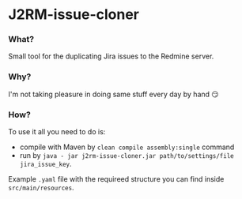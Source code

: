 # J2RM-issue-cloner

### What?
Small tool for the duplicating Jira issues to the Redmine server. 


### Why?
I'm not taking pleasure in doing same stuff every day by hand :smirk:


### How?
To use it all you need to do is:
- compile with Maven by `clean compile assembly:single` command
- run by `java - jar j2rm-issue-cloner.jar path/to/settings/file jira_issue_key`.

Example `.yaml` file with the requireed structure you can find inside `src/main/resources`.
